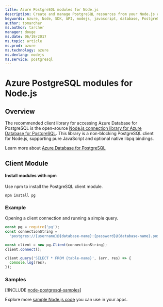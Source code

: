 ```yaml
---
title: Azure PostgreSQL modules for Node.js
description: Create and manage PostgreSQL resources from your Node.js apps.
keywords: Azure, Node, SDK, API, nodejs, javascript, database, PostgreSQL
author: tomarcher
ms.author: tarcher
manager: douge
ms.date: 06/19/2017
ms.topic: article
ms.prod: azure
ms.technology: azure
ms.devlang: nodejs
ms.service: postgresql
---
```


# Azure PostgreSQL modules for Node.js

## Overview

The recommended client library for accessing Azure Database for PostgreSQL is the open-source [Node.js connection library for Azure Database for PostgreSQL](https://www.npmjs.com/package/pg). 
This library is a non-blocking PostgreSQL client for Node.js, supporting pure JavaScript and optional native libpq bindings.

Learn more about [Azure Database for PostgreSQL](https://docs.microsoft.com/azure/postgresql/)

## Client Module

#### Install modules with npm

Use npm to install the PostgreSQL client module.

```
npm install pg
```   

### Example

Opening a client connection and running a simple query.

```javascript
const pg = require('pg');
const connectionString =
  'postgres://{username}@{database-name}:{password}@{database-name}.postgres.database.azure.com:5432/Items?ssl=true';

const client = new pg.Client(connectionString);
client.connect();

client.query('SELECT * FROM {table-name}', (err, res) => {
  console.log(res);
});
```

### Samples

[!INCLUDE [node-postgresql-samples](../docs-ref-conceptual/includes/postgresql-samples.md)]

Explore more [sample Node.js code](https://azure.microsoft.com/resources/samples/?platform=nodejs) you can use in your apps.
